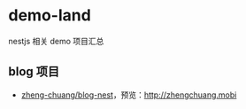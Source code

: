 # demo-land

nestjs 相关 demo 项目汇总

## blog 项目

- [zheng-chuang/blog-nest](https://github.com/zheng-chuang/blog-nest)，预览：<http://zhengchuang.mobi>
